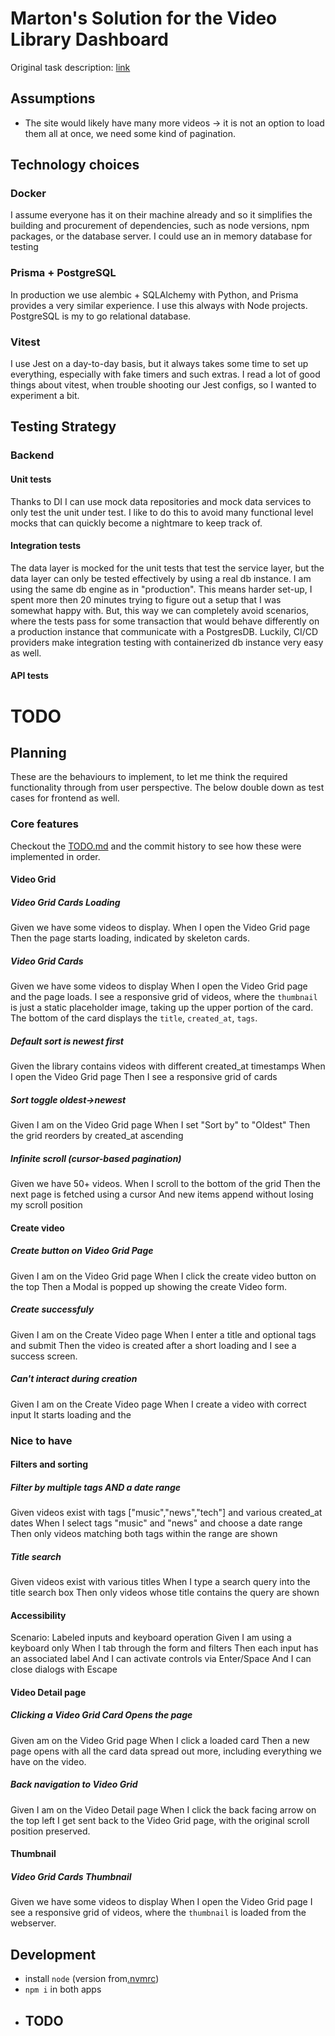 # Marton's Solution for the Video Library Dashboard

Original task description: [link](https://veed.notion.site/VEED-Full-Stack-Engineering-Challenge-Video-Library-Dashboard-1f2cd2433784804099c6c6632e998de1)

## Assumptions
- The site would likely have many more videos -> it is not an option to load them all at once, we need some kind of pagination.

## Technology choices
### Docker
I assume everyone has it on their machine already and so it simplifies the building and procurement of dependencies, such as node versions, npm packages, or the database server. I could use an in memory database for testing

### Prisma + PostgreSQL
In production we use alembic + SQLAlchemy with Python, and Prisma provides a very similar experience. I use this always with Node projects. PostgreSQL is my to go relational database. 

### Vitest
I use Jest on a day-to-day basis, but it always takes some time to set up everything, especially with fake timers and such extras. 
I read a lot of good things about vitest, when trouble shooting our Jest configs, so I wanted to experiment a bit.

## Testing Strategy
### Backend
#### Unit tests
Thanks to DI I can use mock data repositories and mock data services to only test the unit under test. I like to do this to avoid many functional level mocks that can quickly become a nightmare to keep track of.

#### Integration tests
The data layer is mocked for the unit tests that test the service layer, but the data layer can only be tested effectively by using a real db instance. I am using the same db engine as in "production". This means harder set-up, I spent more then 20 minutes trying to figure out a setup that I was somewhat happy with. But, this way we can completely avoid scenarios, where the tests pass for some transaction that would behave differently on a production instance that communicate with a PostgresDB. Luckily, CI/CD providers make integration testing with containerized db instance very easy as well.

#### API tests
# TODO

## Planning
These are the behaviours to implement, to let me think the required functionality through from user perspective. 
The below double down as test cases for frontend as well.

### Core features
Checkout the [TODO.md](todo.md) and the commit history to see how these were implemented in order.

#### Video Grid
##### Video Grid Cards Loading
Given we have some videos to display.
When I open the Video Grid page
Then the page starts loading, indicated by skeleton cards.

##### Video Grid Cards
Given we have some videos to display
When I open the Video Grid page and the page loads.
I see a responsive grid of videos, where the `thumbnail` is just a static placeholder image, taking up the upper portion of the card.
The bottom of the card displays the `title`, `created_at`, `tags`.

##### Default sort is newest first
Given the library contains videos with different created_at timestamps
When I open the Video Grid page
Then I see a responsive grid of cards

##### Sort toggle oldest->newest
Given I am on the Video Grid page
When I set "Sort by" to "Oldest"
Then the grid reorders by created_at ascending

##### Infinite scroll (cursor-based pagination)
Given we have 50+ videos.
When I scroll to the bottom of the grid
Then the next page is fetched using a cursor
And new items append without losing my scroll position

#### Create video
##### Create button on Video Grid Page
Given I am on the Video Grid page
When I click the create video button on the top
Then a Modal is popped up showing the create Video form.

##### Create successfuly
Given I am on the Create Video page
When I enter a title and optional tags and submit
Then the video is created after a short loading and I see a success screen.

##### Can't interact during creation
Given I am on the Create Video page
When I create a video with correct input
It starts loading and the

### Nice to have
#### Filters and sorting
##### Filter by multiple tags AND a date range
Given videos exist with tags ["music","news","tech"] and various created_at dates
When I select tags "music" and "news" and choose a date range
Then only videos matching both tags within the range are shown

##### Title search
Given videos exist with various titles
When I type a search query into the title search box
Then only videos whose title contains the query are shown

#### Accessibility
Scenario: Labeled inputs and keyboard operation
Given I am using a keyboard only
When I tab through the form and filters
Then each input has an associated label
And I can activate controls via Enter/Space
And I can close dialogs with Escape

#### Video Detail page
##### Clicking a Video Grid Card Opens the page
Given am on the Video Grid page
When I click a loaded card
Then a new page opens with all the card data spread out more, including everything we have on the video.

##### Back navigation to Video Grid
Given I am on the Video Detail page
When I click the back facing arrow on the top left
I get sent back to the Video Grid page, with the original scroll position preserved.

#### Thumbnail
##### Video Grid Cards Thumbnail
Given we have some videos to display
When I open the Video Grid page
I see a responsive grid of videos, where the `thumbnail` is loaded from the webserver.

## Development
- install `node` (version from[.nvmrc](.nvmrc))
- `npm i` in both apps
- ## TODO